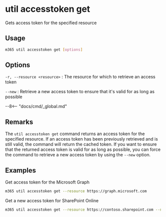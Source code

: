 # util accesstoken get

Gets access token for the specified resource

## Usage

```sh
m365 util accesstoken get [options]
```

## Options

`-r, --resource <resource>`
: The resource for which to retrieve an access token

`--new`
: Retrieve a new access token to ensure that it's valid for as long as possible

--8<-- "docs/cmd/_global.md"

## Remarks

The `util accesstoken get` command returns an access token for the specified resource. If an access token has been previously retrieved and is still valid, the command will return the cached token. If you want to ensure that the returned access token is valid for as long as possible, you can force the command to retrieve a new access token by using the `--new` option.

## Examples

Get access token for the Microsoft Graph

```sh
m365 util accesstoken get --resource https://graph.microsoft.com
```

Get a new access token for SharePoint Online

```sh
m365 util accesstoken get --resource https://contoso.sharepoint.com --new
```
